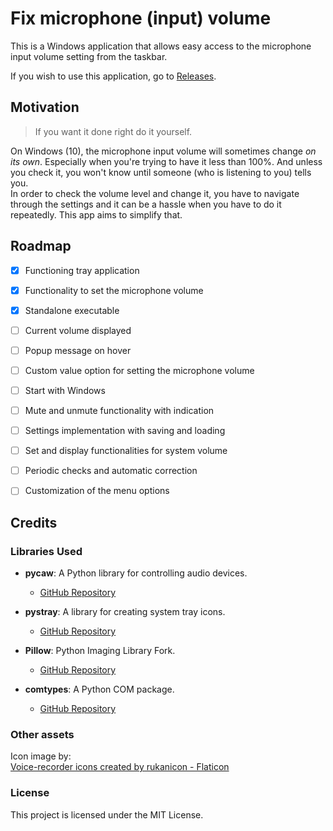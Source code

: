 # Fix microphone (input) volume

This is a Windows application that allows easy access to the microphone input volume setting from the taskbar.

If you wish to use this application, go to [Releases](https://github.com/brziga/fix-mic-volume/releases).

## Motivation

> If you want it done right do it yourself.

On Windows (10), the microphone input volume will sometimes change _on its own_. Especially when you're trying to have it less than 100%. And unless you check it, you won't know until someone (who is listening to you) tells you.  
In order to check the volume level and change it, you have to navigate through the settings and it can be a hassle when you have to do it repeatedly. This app aims to simplify that. 

## Roadmap

- [x] Functioning tray application
- [x] Functionality to set the microphone volume
- [x] Standalone executable
- [ ] Current volume displayed
- [ ] Popup message on hover
- [ ] Custom value option for setting the microphone volume
- [ ] Start with Windows
- [ ] Mute and unmute functionality with indication
- [ ] Settings implementation with saving and loading
- [ ] Set and display functionalities for system volume
- [ ] Periodic checks and automatic correction
- [ ] Customization of the menu options


## Credits

### Libraries Used

- **pycaw**: A Python library for controlling audio devices.
  - [GitHub Repository](https://github.com/AndreMiras/pycaw)
  
- **pystray**: A library for creating system tray icons.
  - [GitHub Repository](https://github.com/moses-palmer/pystray)
  
- **Pillow**: Python Imaging Library Fork.
  - [GitHub Repository](https://github.com/python-pillow/Pillow)
  
- **comtypes**: A Python COM package.
  - [GitHub Repository](https://github.com/enthought/comtypes)

### Other assets
Icon image by:  
<a href="https://www.flaticon.com/free-icons/voice-recorder" title="voice-recorder icons">Voice-recorder icons created by rukanicon - Flaticon</a>

### License
This project is licensed under the MIT License.
